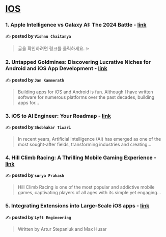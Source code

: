 
<h1><a href=https://medium.com/tag/ios/recommended target="_blank" rel="noopener noreferrer">IOS</a></h1>
<h3>1. Apple Intelligence vs Galaxy AI: The 2024 Battle - <a href="https://medium.com/@jvcchaitanya/apple-intelligence-vs-galaxy-ai-the-2024-battle-41655dc2fc1c" target="_blank" rel="noopener noreferrer">link</a></h3>

✍️ **posted by `Vishnu Chaitanya`**

<blockquote>글을 확인하려면 링크를 클릭하세요. ⌲</blockquote>

<h3>2. Untapped Goldmines: Discovering Lucrative Niches for Android and iOS App Development - <a href="https://medium.com/@jankammerath/untapped-goldmines-discovering-lucrative-niches-for-android-and-ios-app-development-ac7b073abcfd" target="_blank" rel="noopener noreferrer">link</a></h3>

✍️ **posted by `Jan Kammerath`**

<blockquote>Building apps for iOS and Android is fun. Although I have written software for numerous platforms over the past decades, building apps for…</blockquote>

<h3>3. iOS to AI Engineer: Your Roadmap - <a href="https://medium.com/@shobhakartiwari/ios-to-ai-engineer-roadmap-00e5ed8c4084" target="_blank" rel="noopener noreferrer">link</a></h3>

✍️ **posted by `Shobhakar Tiwari`**

<blockquote>In recent years, Artificial Intelligence (AI) has emerged as one of the most sought-after fields, transforming industries and creating…</blockquote>

<h3>4. Hill Climb Racing: A Thrilling Mobile Gaming Experience - <a href="https://medium.com/@dspsuryaprakash58/hill-climb-racing-a-thrilling-mobile-gaming-experience-edeb0061dbe2" target="_blank" rel="noopener noreferrer">link</a></h3>

✍️ **posted by `surya Prakash`**

<blockquote>Hill Climb Racing is one of the most popular and addictive mobile games, captivating players of all ages with its simple yet engaging…</blockquote>

<h3>5. Integrating Extensions into Large-Scale iOS apps - <a href="https://medium.com/lyft-engineering/integrating-extensions-into-large-scale-ios-apps-8f15dc5f3be9" target="_blank" rel="noopener noreferrer">link</a></h3>

✍️ **posted by `Lyft Engineering`**

<blockquote>Written by Artur Stepaniuk and Max Husar</blockquote>

